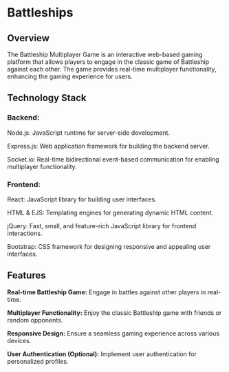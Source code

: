 # Battleships

## Overview
The Battleship Multiplayer Game is an interactive web-based gaming platform that allows players to engage in the classic game of Battleship against each other. The game provides real-time multiplayer functionality, enhancing the gaming experience for users.

## Technology Stack

### Backend:

Node.js: JavaScript runtime for server-side development.

Express.js: Web application framework for building the backend server.

Socket.io: Real-time bidirectional event-based communication for enabling multiplayer functionality.

### Frontend:

React: JavaScript library for building user interfaces.

HTML & EJS: Templating engines for generating dynamic HTML content.

jQuery: Fast, small, and feature-rich JavaScript library for frontend interactions.

Bootstrap: CSS framework for designing responsive and appealing user interfaces.

## Features

**Real-time Battleship Game:**
Engage in battles against other players in real-time.

**Multiplayer Functionality:**
Enjoy the classic Battleship game with friends or random opponents.

**Responsive Design:**
Ensure a seamless gaming experience across various devices.

**User Authentication (Optional):**
Implement user authentication for personalized profiles.
